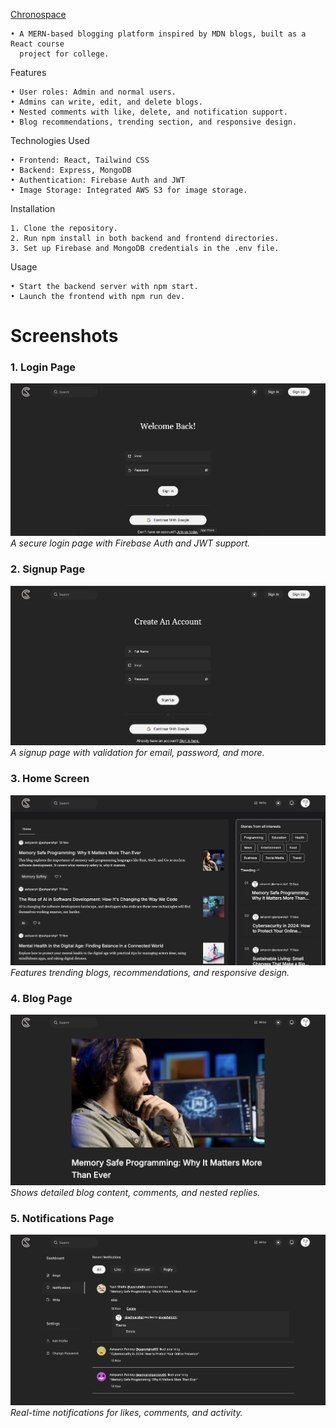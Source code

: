 [Chronospace](https://chronospace.netlify.app/)

	• A MERN-based blogging platform inspired by MDN blogs, built as a React course
	  project for college.
Features

	• User roles: Admin and normal users.
	• Admins can write, edit, and delete blogs.
	• Nested comments with like, delete, and notification support.
	• Blog recommendations, trending section, and responsive design.

Technologies Used

	• Frontend: React, Tailwind CSS
	• Backend: Express, MongoDB
	• Authentication: Firebase Auth and JWT
 	• Image Storage: Integrated AWS S3 for image storage.

Installation

	1. Clone the repository.
	2. Run npm install in both backend and frontend directories.
	3. Set up Firebase and MongoDB credentials in the .env file.

Usage

	• Start the backend server with npm start.
	• Launch the frontend with npm run dev.


# **Screenshots**  

### **1. Login Page**  
![Login Page Placeholder](./screenshots/login.png)
_A secure login page with Firebase Auth and JWT support._  

### **2. Signup Page**  
![Signup Page Placeholder](./screenshots/signup.png)  
_A signup page with validation for email, password, and more._  

### **3. Home Screen**  
![Home Screen Placeholder](./screenshots/homepage.png)  
_Features trending blogs, recommendations, and responsive design._  

### **4. Blog Page**  
![Blog Page Placeholder](./screenshots/blog.png)  
_Shows detailed blog content, comments, and nested replies._  

### **5. Notifications Page**  
![Notifications Placeholder](./screenshots/notifications.png)  
_Real-time notifications for likes, comments, and activity._  
